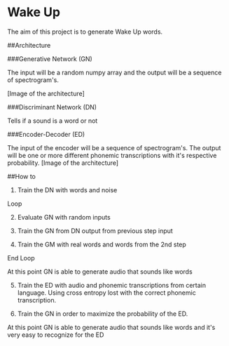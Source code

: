 # Wake Up

The aim of this project is to generate Wake Up words.

##Architecture

###Generative Network (GN)

The input will be a random numpy array and the output will be a sequence of spectrogram's.

[Image of the architecture]

###Discriminant Network (DN)

Tells if a sound is a word or not


###Encoder-Decoder (ED)

The input of the encoder will be a sequence of spectrogram's. The output will be one or more different phonemic transcriptions with it's respective probability.
[Image of the architecture]


##How to
1. Train the DN with words and noise

Loop

2. Evaluate GN with random inputs

3. Train the GN from DN output from previous step input

4. Train the GM with real words and words from the 2nd step

End Loop

At this point GN is able to generate audio that sounds like words

5. Train the ED with audio and phonemic transcriptions from certain language. Using cross entropy lost with the correct phonemic transcription.

6. Train the GN in order to maximize the probability of the ED.

At this point GN is able to generate audio that sounds like words and it's very easy to recognize for the ED